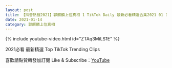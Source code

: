 ```yaml
---
layout: post
title: 【抖音熱搜2021】郭麒麟上位真相 1 TikTok Daily 最新必看精選合集2021 01 14
date: 2021-01-14
category: 郭麒麟上位真相
---
```


{% include youtube-video.html id="ZTAq3MiLS1E" %}

2021必看 最新精選 Top TikTok Trending Clips

喜歡請點贊轉發加訂閱 Like & Subscribe：[YouTube](https://www.youtube.com/channel/UCAoR7VcanIPd04uEq_GIylA/videos)

